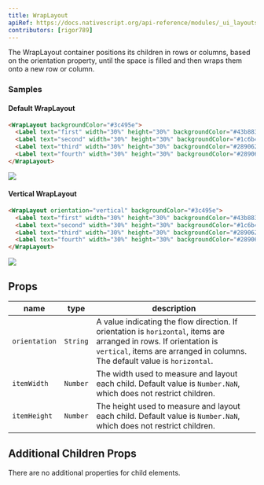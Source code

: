 ```yaml
---
title: WrapLayout
apiRef: https://docs.nativescript.org/api-reference/modules/_ui_layouts_wrap_layout_
contributors: [rigor789]
---
```


The WrapLayout container positions its children in rows or columns, based on the orientation property, until the space is filled and then wraps them onto a new row or column.

### Samples

#### Default WrapLayout

```html
<WrapLayout backgroundColor="#3c495e">
  <Label text="first" width="30%" height="30%" backgroundColor="#43b883"/>
  <Label text="second" width="30%" height="30%" backgroundColor="#1c6b48"/>
  <Label text="third" width="30%" height="30%" backgroundColor="#289062"/>
  <Label text="fourth" width="30%" height="30%" backgroundColor="#289062"/>
</WrapLayout>
```
<img class="md:w-1/2 lg:w-1/3" src="https://art.nativescript-vue.org/layouts/wrap_layout_horizontal.svg" />

#### Vertical WrapLayout

```html
<WrapLayout orientation="vertical" backgroundColor="#3c495e">
  <Label text="first" width="30%" height="30%" backgroundColor="#43b883"/>
  <Label text="second" width="30%" height="30%" backgroundColor="#1c6b48"/>
  <Label text="third" width="30%" height="30%" backgroundColor="#289062"/>
  <Label text="fourth" width="30%" height="30%" backgroundColor="#289062"/>
</WrapLayout>
```
<img class="md:w-1/2 lg:w-1/3" src="https://art.nativescript-vue.org/layouts/wrap_layout_vertical.svg" />

## Props

| name | type | description |
|------|------|-------------|
`orientation` | `String` | A value indicating the flow direction. If orientation is `horizontal`, items are arranged in rows. If orientation is `vertical`, items are arranged in columns. The default value is `horizontal`.
`itemWidth` | `Number` | The width used to measure and layout each child. Default value is `Number.NaN`, which does not restrict children.
`itemHeight` | `Number` | The height used to measure and layout each child. Default value is `Number.NaN`, which does not restrict children.


## Additional Children Props

There are no additional properties for child elements.

